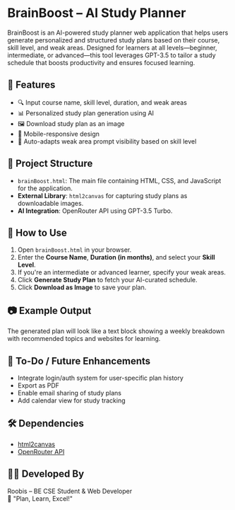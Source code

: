 
# BrainBoost – AI Study Planner

BrainBoost is an AI-powered study planner web application that helps users generate personalized and structured study plans based on their course, skill level, and weak areas. Designed for learners at all levels—beginner, intermediate, or advanced—this tool leverages GPT-3.5 to tailor a study schedule that boosts productivity and ensures focused learning.

## 🌟 Features

- 🔍 Input course name, skill level, duration, and weak areas
- 📊 Personalized study plan generation using AI
- 🖼️ Download study plan as an image
- 📱 Mobile-responsive design
- 🔄 Auto-adapts weak area prompt visibility based on skill level

## 📁 Project Structure

- `brainBoost.html`: The main file containing HTML, CSS, and JavaScript for the application.
- **External Library**: `html2canvas` for capturing study plans as downloadable images.
- **AI Integration**: OpenRouter API using GPT-3.5 Turbo.

## 🚀 How to Use

1. Open `brainBoost.html` in your browser.
2. Enter the **Course Name**, **Duration (in months)**, and select your **Skill Level**.
3. If you're an intermediate or advanced learner, specify your weak areas.
4. Click **Generate Study Plan** to fetch your AI-curated schedule.
5. Click **Download as Image** to save your plan.

## 📷 Example Output

The generated plan will look like a text block showing a weekly breakdown with recommended topics and websites for learning.

## 📌 To-Do / Future Enhancements

- Integrate login/auth system for user-specific plan history
- Export as PDF
- Enable email sharing of study plans
- Add calendar view for study tracking

## 🛠️ Dependencies

- [html2canvas](https://www.npmjs.com/package/html2canvas)
- [OpenRouter API](https://openrouter.ai/)

## 👨‍💻 Developed By

Roobis – BE CSE Student & Web Developer  
🚀 "Plan, Learn, Excel!"

